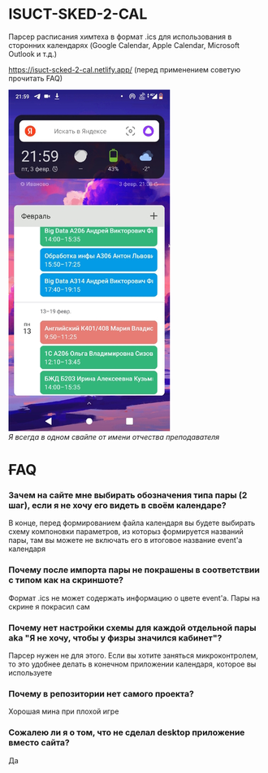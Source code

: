 # ISUCT-SKED-2-CAL
Парсер расписания химтеха в формат .ics для использования в сторонних календарях (Google Calendar, Apple Calendar, Microsoft Outlook и т.д.)  

https://isuct-scked-2-cal.netlify.app/ (перед применением советую прочитать FAQ)

![Google Cal Widget](https://github.com/GeroiGorodskoyZastroiki/isuct-sked-2-cal-new/blob/main/phone.jpg)   
*Я всегда в одном свайпе от имени отчества преподавателя*

# ~~F~~AQ
### Зачем на сайте мне выбирать обозначения типа пары (2 шаг), если я не хочу его видеть в своём календаре?
В конце, перед формированием файла календаря вы будете выбирать схему компоновки параметров, из которыз формируется названий пары, там вы можете не включать его в итоговое название event'a календаря
### Почему после импорта пары не покрашены в соответствии с типом как на скриншоте?
Формат .ics не может содержать информацию о цвете event'a. Пары на скрине я покрасил сам
### Почему нет настройки схемы для каждой отдельной пары aka "Я не хочу, чтобы у физры значился кабинет"?
Парсер нужен не для этого. Если вы хотите заняться микроконтролем, то это удобнее делать в конечном приложении календаря, которое вы используете
### Почему в репозитории нет самого проекта?
Хорошая мина при плохой игре
### Сожалею ли я о том, что не сделал desktop приложение вместо сайта?
Да
